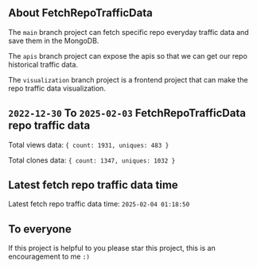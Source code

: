 ## About FetchRepoTrafficData

The `main` branch project can fetch specific repo everyday traffic data and save them in the MongoDB.

The `apis` branch project can expose the apis so that we can get our repo historical traffic data.

The `visualization` branch project is a frontend project that can make the repo traffic data visualization.

## `2022-12-30` To `2025-02-03` FetchRepoTrafficData repo traffic data

Total views data: `{ count: 1931, uniques: 483 }`

Total clones data: `{ count: 1347, uniques: 1032 }`

## Latest fetch repo traffic data time

Latest fetch repo traffic data time: `2025-02-04 01:18:50`

## To everyone

If this project is helpful to you please star this project, this is an encouragement to me `:)`



